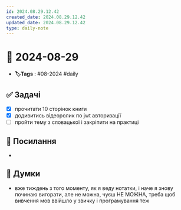 ```yaml
---
id: 2024.08.29.12.42
created_date: 2024.08.29.12.42
updated_date: 2024.08.29.12.42
type: daily-note
---
```


# 📅 2024-08-29
- **🏷️Tags** : #08-2024 #daily 
## ✅ Задачі
- [x] прочитати 10 сторінок книги
- [x] додивитись відеоролик по jwt авторизації
- [ ] пройти тему з словацької і закріпити на практиці
## 🔗 Посилання
- 
## 🧠 Думки
- вже тиждень з того моменту, як я веду нотатки, і наче я знову починаю вигорати, але не можна, чуєш НЕ МОЖНА, треба щоб вивчення мов ввійшло у звичку і програмування теж